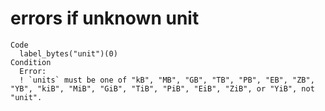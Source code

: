 # errors if unknown unit

    Code
      label_bytes("unit")(0)
    Condition
      Error:
      ! `units` must be one of "kB", "MB", "GB", "TB", "PB", "EB", "ZB", "YB", "kiB", "MiB", "GiB", "TiB", "PiB", "EiB", "ZiB", or "YiB", not "unit".

